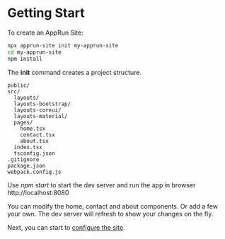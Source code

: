# Getting Start

To create an AppRun Site:

```sh
npx apprun-site init my-apprun-site
cd my-apprun-site
npm install
```

The **init** command creates a project structure.

```
public/
src/
  layouts/
  layouts-bootstrap/
  layouts-coreui/
  layouts-material/
  pages/
    home.tsx
    contact.tsx
    about.tsx
  index.tsx
  tsconfig.json
.gitignore
package.json
webpack.config.js
```

Use _npm start_ to start the dev server and run the app in browser http://localhost:8080


You can modify the home, contact and about components. Or add a few your own. The dev server will refresh to show your changes on the fly.


Next, you can start to [configure the site](#configuration).


